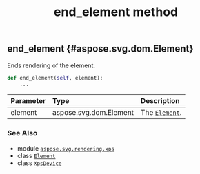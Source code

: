 ﻿---
title: end_element method
second_title: Aspose.SVG for Python via .NET API References
description: 
type: docs
weight: 110
url: /python-net/aspose.svg.rendering.xps/xpsdevice/end_element/
is_root: false
---

## end_element {#aspose.svg.dom.Element}

Ends rendering of the element.



```python
def end_element(self, element):
    ...
```


| Parameter | Type | Description |
| :- | :- | :- |
| element | aspose.svg.dom.Element | The [`Element`](/svg/python-net/aspose.svg.dom/element). |



### See Also
* module [`aspose.svg.rendering.xps`](../../)
* class [`Element`](/svg/python-net/aspose.svg.dom/element)
* class [`XpsDevice`](/svg/python-net/aspose.svg.rendering.xps/xpsdevice)
